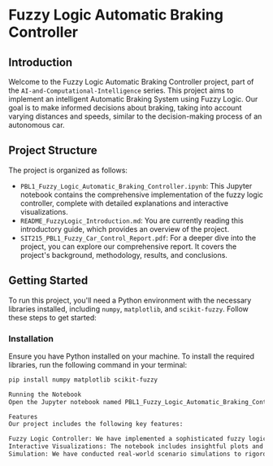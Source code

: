 # Fuzzy Logic Automatic Braking Controller

## Introduction
Welcome to the Fuzzy Logic Automatic Braking Controller project, part of the `AI-and-Computational-Intelligence` series. This project aims to implement an intelligent Automatic Braking System using Fuzzy Logic. Our goal is to make informed decisions about braking, taking into account varying distances and speeds, similar to the decision-making process of an autonomous car.

## Project Structure
The project is organized as follows:

- `PBL1_Fuzzy_Logic_Automatic_Braking_Controller.ipynb`: This Jupyter notebook contains the comprehensive implementation of the fuzzy logic controller, complete with detailed explanations and interactive visualizations.
- `README_FuzzyLogic_Introduction.md`: You are currently reading this introductory guide, which provides an overview of the project.
- `SIT215_PBL1_Fuzzy_Car_Control_Report.pdf`: For a deeper dive into the project, you can explore our comprehensive report. It covers the project's background, methodology, results, and conclusions.

## Getting Started
To run this project, you'll need a Python environment with the necessary libraries installed, including `numpy`, `matplotlib`, and `scikit-fuzzy`. Follow these steps to get started:

### Installation
Ensure you have Python installed on your machine. To install the required libraries, run the following command in your terminal:

```bash
pip install numpy matplotlib scikit-fuzzy

Running the Notebook
Open the Jupyter notebook named PBL1_Fuzzy_Logic_Automatic_Braking_Controller.ipynb in your Jupyter environment to access the code, detailed explanations, and interactive visualizations.

Features
Our project includes the following key features:

Fuzzy Logic Controller: We have implemented a sophisticated fuzzy logic system to calculate the optimal braking force based on vehicle speed and distance from an obstacle.
Interactive Visualizations: The notebook includes insightful plots and interactive widgets that showcase how the system responds to different scenarios.
Simulation: We have conducted real-world scenario simulations to rigorously test the effectiveness and reliability of the fuzzy logic controller.
